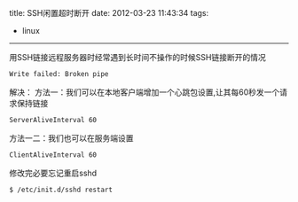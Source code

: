 title: SSH闲置超时断开
date: 2012-03-23 11:43:34
tags:
- linux
---
用SSH链接远程服务器时经常遇到长时间不操作的时候SSH链接断开的情况
```Bash
Write failed: Broken pipe
```

解决：
方法一：我们可以在本地客户端增加一个心跳包设置,让其每60秒发一个请求保持链接
```Bash /etc/ssh/ssh_config 增加一行
ServerAliveInterval 60
```

方法一二：我们也可以在服务端设置
```Bash /etc/ssh/ssh_config 增加一行
ClientAliveInterval 60
```
修改完必要忘记重启sshd
```Bash
$ /etc/init.d/sshd restart
```
